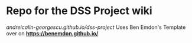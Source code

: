 # Repo for the DSS Project wiki
*andreicalin-georgescu.github.io/dss-project*
Uses Ben Emdon's Template over on **https://benemdon.github.io/**